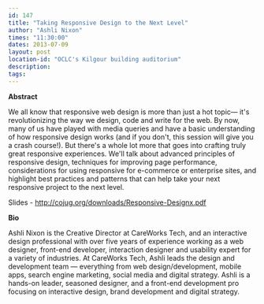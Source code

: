 ```yaml
---
id: 147
title: "Taking Responsive Design to the Next Level"
author: "Ashli Nixon"
times: "11:30:00"
dates: 2013-07-09
layout: post
location-id: "OCLC's Kilgour building auditorium"  
description: 
tags: 
---
```

 **Abstract**

We all know that responsive web design is more than just a hot topic— it's revolutionizing the way we design, code and write for the web. By now, many of us have played with media queries and have a basic understanding of how responsive design works (and if you don't, this session will give you a crash course!). But there's a whole lot more that goes into crafting truly great responsive experiences. We'll talk about advanced principles of responsive design, techniques for improving page performance, considerations for using responsive for e-commerce or enterprise sites, and highlight best practices and patterns that can help take your next responsive project to the next level.

Slides - http://cojug.org/downloads/Responsive-Designx.pdf

**Bio**

Ashli Nixon is the Creative Director at CareWorks Tech, and an interactive design professional with over five years of experience working as a web designer, front-end developer, interaction designer and usability expert for a variety of industries. At CareWorks Tech, Ashli leads the design and development team — everything from web design/development, mobile apps, search engine marketing, social media and digital strategy. Ashli is a hands-on leader, seasoned designer, and a front-end development pro focusing on interactive design, brand development and digital strategy.

